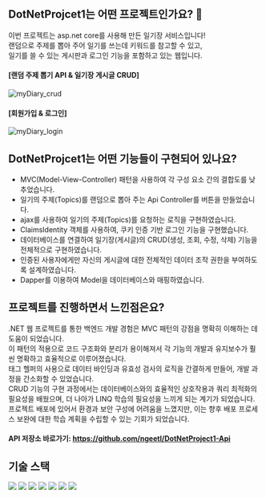 ## DotNetProjcet1는 어떤 프로젝트인가요? 🙋 

이번 프로젝트는 asp.net core를 사용해 만든 일기장 서비스입니다! </br>
랜덤으로 주제를 뽑아 주어 일기를 쓰는데 키워드를 참고할 수 있고,</br>
일기를 쓸 수 있는 게시판과 로그인 기능을 포함하고 있는 웹입니다.

#### [랜덤 주제 뽑기 API & 일기장 게시글 CRUD]
![myDiary_crud](https://github.com/ngeetl/DotNetProject1/assets/53422022/0fb8775f-9140-4d60-a5b5-cc27ffb26e04)

#### [회원가입 & 로그인]
![myDiary_login](https://github.com/ngeetl/DotNetProject1/assets/53422022/15447b5d-5a73-4f34-b9ba-33d9ea4f901e)

## DotNetProjcet1는 어떤 기능들이 구현되어 있나요? 
* MVC(Model-View-Controller) 패턴을 사용하여 각 구성 요소 간의 결합도를 낮추었습니다.
* 일기의 주제(Topics)를 랜덤으로 뽑아 주는 Api Controller를 버튼을 만들었습니다.
* ajax를 사용하여 일기의 주제(Topics)를 요청하는 로직을 구현하였습니다.
* ClaimsIdentity 객체를 사용하여, 쿠키 인증 기반 로그인 기능을 구현했습니다.
* 데이터베이스를 연결하여 일기장(게시글)의 CRUD(생성, 조회, 수정, 삭제) 기능을 전체적으로 구현하였습니다.
* 인증된 사용자에게만 자신의 게시글에 대한 전체적인 데이터 조작 권한을 부여하도록 설계하였습니다.
* Dapper를 이용하여 Model을 데이터베이스와 매핑하였습니다.

## 프로젝트를 진행하면서 느낀점은요?
.NET 웹 프로젝트를 통한 백엔드 개발 경험은 MVC 패턴의 강점을 명확히 이해하는 데 도움이 되었습니다.<br/> 
이 패턴의 적용으로 코드 구조화와 분리가 용이해져서 각 기능의 개발과 유지보수가 훨씬 명확하고 효율적으로 이루어졌습니다. <br/> 
태그 헬퍼의 사용으로 데이터 바인딩과 유효성 검사의 로직을 간결하게 만들어, 개발 과정을 간소화할 수 있었습니다.<br/> 
CRUD 기능의 구현 과정에서는 데이터베이스와의 효율적인 상호작용과 쿼리 최적화의 필요성을 배웠으며, 더 나아가 LINQ 학습의 필요성을 느끼게 되는 계기가 되었습니다. <br/> 
프로젝트 배포에 있어서 환경과 보안 구성에 어려움을 느꼈지만, 이는 향후 배포 프로세스 보완에 대한 학습 계획을 수립할 수 있는 기회가 되었습니다.

#### API 저장소 바로가기: https://github.com/ngeetl/DotNetProject1-Api

## 기술 스택
  <img src="https://img.shields.io/badge/html5-E34F26?style=for-the-badge&logo=html5&logoColor=white"> <img src="https://img.shields.io/badge/css-1572B6?style=for-the-badge&logo=css3&logoColor=white"> 
  <img src="https://img.shields.io/badge/javascript-F7DF1E?style=for-the-badge&logo=javascript&logoColor=black"> <img src="https://img.shields.io/badge/mariaDB-003545?style=for-the-badge&logo=mariaDB&logoColor=white">
  <img src="https://img.shields.io/badge/bootstrap-7952B3?style=for-the-badge&logo=bootstrap&logoColor=white"> <img src="https://img.shields.io/badge/dotnet-4053D6?style=for-the-badge&logo=dotnet&logoColor=white">
  <img src="https://img.shields.io/badge/axios-A86454?style=for-the-badge&logo=axios&logoColor=white">



